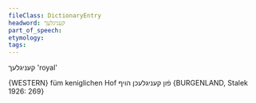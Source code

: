 ```yaml
---
fileClass: DictionaryEntry
headword: קעניגלעך
part_of_speech: 
etymology: 
tags: 
---
```

קעניגלעך
'royal'

{WESTERN}
füm keniglichen Hof פֿון קעניגלעכן הויף {BURGENLAND, Stalek 1926: 269}
